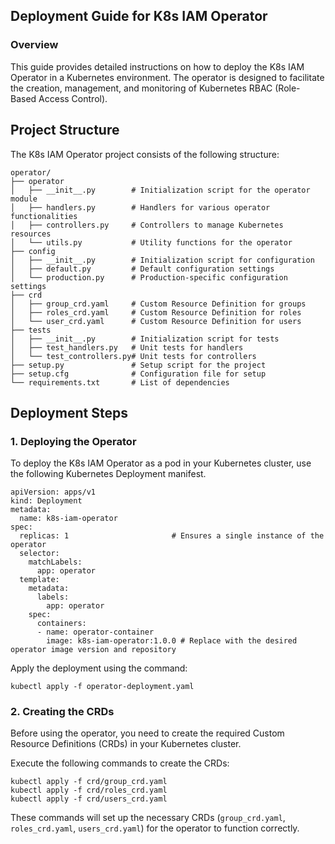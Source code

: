 ## Deployment Guide for K8s IAM Operator

### Overview
This guide provides detailed instructions on how to deploy the K8s IAM Operator in a Kubernetes environment. The operator is designed to facilitate the creation, management, and monitoring of Kubernetes RBAC (Role-Based Access Control).

## Project Structure
The K8s IAM Operator project consists of the following structure:

```text
operator/
├── operator
│   ├── __init__.py        # Initialization script for the operator module
│   ├── handlers.py        # Handlers for various operator functionalities
│   ├── controllers.py     # Controllers to manage Kubernetes resources
│   └── utils.py           # Utility functions for the operator
├── config
│   ├── __init__.py        # Initialization script for configuration
│   ├── default.py         # Default configuration settings
│   └── production.py      # Production-specific configuration settings
├── crd
│   ├── group_crd.yaml     # Custom Resource Definition for groups
│   ├── roles_crd.yaml     # Custom Resource Definition for roles
│   └── user_crd.yaml      # Custom Resource Definition for users
├── tests
│   ├── __init__.py        # Initialization script for tests
│   ├── test_handlers.py   # Unit tests for handlers
│   └── test_controllers.py# Unit tests for controllers
├── setup.py               # Setup script for the project
├── setup.cfg              # Configuration file for setup
└── requirements.txt       # List of dependencies
```

## Deployment Steps

### 1. Deploying the Operator

To deploy the K8s IAM Operator as a pod in your Kubernetes cluster, use the following Kubernetes Deployment manifest.

```kubernetes
apiVersion: apps/v1
kind: Deployment
metadata:
  name: k8s-iam-operator
spec:
  replicas: 1                       # Ensures a single instance of the operator
  selector:
    matchLabels:
      app: operator
  template:
    metadata:
      labels:
        app: operator
    spec:
      containers:
      - name: operator-container
        image: k8s-iam-operator:1.0.0 # Replace with the desired operator image version and repository
```

Apply the deployment using the command:

```shell
kubectl apply -f operator-deployment.yaml
```

### 2. Creating the CRDs

Before using the operator, you need to create the required Custom Resource Definitions (CRDs) in your Kubernetes cluster.

Execute the following commands to create the CRDs:

```shell
kubectl apply -f crd/group_crd.yaml
kubectl apply -f crd/roles_crd.yaml
kubectl apply -f crd/users_crd.yaml
```

These commands will set up the necessary CRDs (`group_crd.yaml`, `roles_crd.yaml`, `users_crd.yaml`) for the operator to function correctly.
